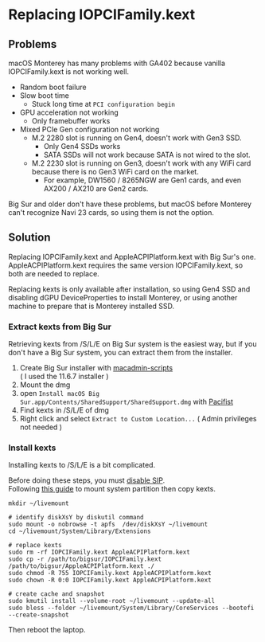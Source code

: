 # Replacing IOPCIFamily.kext
## Problems
macOS Monterey has many problems with GA402 because vanilla IOPCIFamily.kext is not working well.
- Random boot failure
- Slow boot time
  - Stuck long time at `PCI configuration begin`
- GPU acceleration not working
  - Only framebuffer works
- Mixed PCIe Gen configuration not working
  - M.2 2280 slot is running on Gen4, doesn't work with Gen3 SSD.
    - Only Gen4 SSDs works
    - SATA SSDs will not work because SATA is not wired to the slot.
  - M.2 2230 slot is running on Gen3, doesn't work with any WiFi card because there is no Gen3 WiFi card on the market.
    - For example, DW1560 / 8265NGW are Gen1 cards, and even AX200 / AX210 are Gen2 cards.

Big Sur and older don't have these problems, but macOS before Monterey can't recognize Navi 23 cards, so using them is not the option.

## Solution
Replacing IOPCIFamily.kext and AppleACPIPlatform.kext with Big Sur's one. AppleACPIPlatform.kext requires the same version IOPCIFamily.kext, so both are needed to replace.

Replacing kexts is only available after installation, so using Gen4 SSD and disabling dGPU DeviceProperties to install Monterey, or using another machine to prepare that is Monterey installed SSD.

### Extract kexts from Big Sur
Retrieving kexts from /S/L/E on Big Sur system is the easiest way, but if you don't have a Big Sur system, you can extract them from the installer.

1. Create Big Sur installer with [macadmin-scripts](https://github.com/munki/macadmin-scripts)  
( I used the 11.6.7 installer )
2. Mount the dmg
3. open `Install macOS Big Sur.app/Contents/SharedSupport/SharedSupport.dmg` with [Pacifist](https://www.charlessoft.com/)
4. Find kexts in /S/L/E of dmg
5. Right click and select `Extract to Custom Location...` ( Admin privileges not needed )

### Install kexts
Installing kexts to /S/L/E is a bit complicated.

Before doing these steps, you must [disable SIP](https://dortania.github.io/OpenCore-Install-Guide/troubleshooting/extended/post-issues.html#disabling-sip).  
Following [this guide](https://dortania.github.io/OpenCore-Install-Guide/troubleshooting/extended/post-issues.html#writing-to-the-macos-system-partition) to mount system partition then copy kexts.

```
mkdir ~/livemount

# identify diskXsY by diskutil command
sudo mount -o nobrowse -t apfs  /dev/diskXsY ~/livemount
cd ~/livemount/System/Library/Extensions

# replace kexts
sudo rm -rf IOPCIFamily.kext AppleACPIPlatform.kext
sudo cp -r /path/to/bigsur/IOPCIFamily.kext /path/to/bigsur/AppleACPIPlatform.kext ./
sudo chmod -R 755 IOPCIFamily.kext AppleACPIPlatform.kext
sudo chown -R 0:0 IOPCIFamily.kext AppleACPIPlatform.kext

# create cache and snapshot
sudo kmutil install --volume-root ~/livemount --update-all
sudo bless --folder ~/livemount/System/Library/CoreServices --bootefi --create-snapshot
```
Then reboot the laptop.
